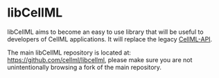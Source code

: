 libCellML
=========
libCellML aims to become an easy to use library that will be useful to developers of CellML applications.
It will replace the legacy [CellML-API](http://cellml-api.sourceforge.net/).

The main libCellML repository is located at: https://github.com/cellml/libcellml, please make sure you are not unintentionally browsing a fork of the main repository.
